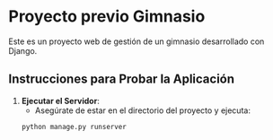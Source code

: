 # Proyecto previo  Gimnasio

Este es un proyecto web de gestión de un gimnasio desarrollado con Django.

## Instrucciones para Probar la Aplicación

1. **Ejecutar el Servidor**:
   - Asegúrate de estar en el directorio del proyecto y ejecuta:
   ```bash
   python manage.py runserver
